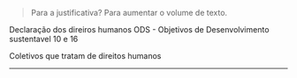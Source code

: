 > Para a justificativa? Para aumentar o volume de texto.

Declaração dos direiros humanos
ODS - Objetivos de Desenvolvimento sustentavel 10 e 16

Coletivos que tratam de direitos humanos

---

> 